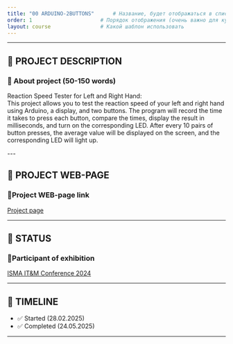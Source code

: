 ```yaml
---
title: "00 ARDUINO-2BUTTONS"      # Название, будет отображаться в списке
order: 1                      # Порядок отображения (очень важно для курса)
layout: course                # Какой шаблон использовать
---
```


---

## 📘 PROJECT DESCRIPTION

<div class="card">
  <h3>📘 About project (50-150 words)</h3>
  <p>Reaction Speed Tester for Left and Right Hand:<br>
This project allows you to test the reaction speed of your left and right hand using Arduino, a display, and two buttons.
The program will record the time it takes to press each button, compare the times, display the result in milliseconds, and turn on the corresponding LED.
After every 10 pairs of button presses, the average value will be displayed on the screen, and the corresponding LED will light up. </p>
</div>
---

## 🔗 PROJECT WEB-PAGE
<div class="card">
<h3>📘Project WEB-page link</h3>
    <a href="https://boris-isma-4240.github.io/arduino-2buttons/" class="button">Project page</a>
</div>

---

## 🚀 STATUS
<div class="card">
<h3>📘Participant of exhibition</h3>
    <a href="https://ismaitm.lv/archive/isma-itm-conference-2024/)" class="button">ISMA IT&M Conference 2024</a>
</div>


---

## 📅 TIMELINE

- ✅ Started (28.02.2025)
- ✅ Сompleted (24.05.2025)


---

